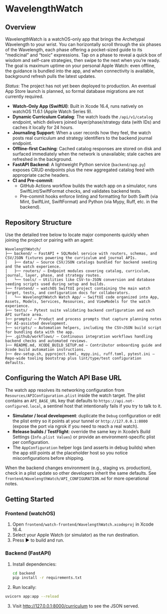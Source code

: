 # WavelengthWatch

## Overview

WavelengthWatch is a watchOS-only app that brings the Archetypal Wavelength to your wrist. You can horizontally scroll through the six phases of the Wavelength, each phase offering a pocket-sized guide to its “medicinal” and “toxic” expressions. Tap on a phase to reveal a quick box of wisdom and self-care strategies, then swipe to the next when you’re ready. The goal is maximum uptime on your personal Apple Watch: even offline, the guidance is bundled into the app, and when connectivity is available, background refresh pulls the latest updates.

_Status_: The project has not yet been deployed to production. An eventual App Store launch is planned, so formal database migrations are not currently required.

- **Watch-Only App (SwiftUI)**: Built in Xcode 16.4, runs natively on watchOS 11.6.1 (Apple Watch Series 9).
- **Dynamic Curriculum Catalog**: The watch loads the `/api/v1/catalog` endpoint, which delivers joined layer/phase/strategy data (with IDs) and caches it locally for 24 hours.
- **Journaling Support**: When a user records how they feel, the watch posts real curriculum and strategy identifiers to the backend journal endpoint.
- **Offline-first Caching**: Cached catalog responses are stored on disk and surfaced immediately when the network is unavailable; stale caches are refreshed in the background.
- **FastAPI Backend**: A lightweight Python service (`backend/app.py`) exposes CRUD endpoints plus the new aggregated catalog feed with appropriate cache headers.
- **CI and Pre-commit**:
  - GitHub Actions workflow builds the watch app on a simulator, runs SwiftLint/SwiftFormat checks, and validates backend tests.
  - Pre-commit hooks enforce linting and formatting for both Swift (via Mint, SwiftLint, SwiftFormat) and Python (via Mypy, Ruff, etc. in the backend).

## Repository Structure

Use the detailed tree below to locate major components quickly when joining the project or pairing with an agent:

```text
WavelengthWatch/
├── backend/ — FastAPI + SQLModel service with routers, schemas, and CSV/JSON fixtures powering the curriculum and journal APIs.​
│   ├── data/ — Source CSV/JSON catalogs bundled for backend seeding and the watch experience.
│   ├── routers/ — Endpoint modules covering catalog, curriculum, journal, layer, phase, and strategy routes.
│   └── tools/ — Utilities like CSV-to-JSON conversion and database seeding scripts used during setup and builds.
├── frontend/ — watchOS SwiftUI project containing the main watch target, tests, and configuration docs for collaborators.
│   └── WavelengthWatch Watch App/ — SwiftUI code organized into App, Assets, Models, Services, Resources, and ViewModels for the watch experience.
├── tests/ — Pytest suite validating backend configuration and each API surface area.​
├── prompts/ — Product and process prompts that capture planning notes for AI-assisted development.
├── scripts/ — Automation helpers, including the CSV→JSON build script for bundling data with the app.​
├── .github/workflows/ — Continuous integration workflows handling backend checks and automated reviews.
├── README.md, XCODE_BUILD_SETUP.md — Contributor onboarding guide and Xcode build automation instructions.
├── dev-setup.sh, pyproject.toml, mypy.ini, ruff.toml, pytest.ini — Repo-wide tooling bootstrap plus lint/type/test configuration defaults.
```

## Configuring the Watch API Base URL

The watch app resolves its networking configuration from `Resources/APIConfiguration.plist` inside the watch target. The plist contains an `API_BASE_URL` key that defaults to `https://api.not-configured.local`, a sentinel host that intentionally fails if you try to talk to it.

- **Simulator / local development**: duplicate the `Debug` configuration or edit the plist entry so it points at your tunnel or `http://127.0.0.1:8000` (expose the port via ngrok if you need to reach a real watch).
- **Release builds / TestFlight**: override the same key in Xcode’s Build Settings (`Info.plist Values`) or provide an environment-specific plist per configuration.
- The `AppConfiguration` helper logs (and asserts in debug builds) when the app still points at the placeholder host so you notice misconfigurations before shipping.

When the backend changes environment (e.g., staging vs. production), check in a plist update so other developers inherit the same defaults. See `frontend/WavelengthWatch/API_CONFIGURATION.md` for more operational notes.

## Getting Started

### Frontend (watchOS)
1. Open `frontend/watch-frontend/WavelengthWatch.xcodeproj` in Xcode 16.4.
2. Select your Apple Watch (or simulator) as the run destination.
3. Press ▶ to build and run.

### Backend (FastAPI)
1. Install dependencies:
   ```bash
   cd backend
   pip install -r requirements.txt

2. Run locally:
```bash
uvicorn app:app --reload
```

3. Visit http://127.0.0.1:8000/curriculum
 to see the JSON served.
